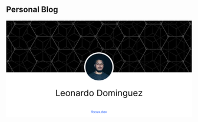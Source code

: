## Personal Blog

![Leonardo Dominguez Blog Image](https://github.com/focux/personal-site/blob/master/public/home.png)